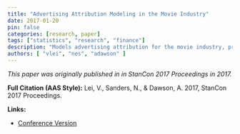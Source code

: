 ```yaml
---
title: "Advertising Attribution Modeling in the Movie Industry"
date: 2017-01-20
pin: false
categories: [research, paper]
tags: ["statistics", "research", "finance"]
description: "Models advertising attribution for the movie industry, presented at StanCon 2017."
authors: [ "vlei", "nes", "adawson" ]
---
```


*This paper was originally published in in StanCon 2017 Proceedings in 2017.*

**Full Citation (AAS Style):**
Lei, V., Sanders, N., & Dawson, A. 2017, StanCon 2017 Proceedings.

**Links:**
- [Conference Version](https://github.com/stan-dev/stancon_talks/tree/master/2017/Contributed-Talks/03_lei)
